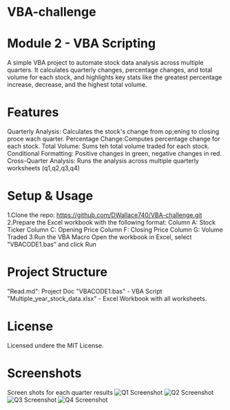 # VBA-challenge
# Module 2 - VBA Scripting 
A simple VBA project to automate stock data analysis across multiple quarters. 
It calculates quarterly changes, percentage changes, and total volume for each stock, 
and highlights key stats like the greatest percentage increase, decrease, 
and the highest total volume.
# Features
Quarterly Analysis: Calculates the stock's change from op;ening to closing proce wach quarter.
Percentage Change:Computes percentage change for each stock.
Total Volume: Sums teh total volume traded for each stock. 
Conditional Formatting: Positive changes in green, negative changes in red.
Cross-Quarter Analysis: Runs the analysis across multiple quarterly worksheets (q1,q2,q3,q4)
# Setup & Usage 
1.Clone the repo: https://github.com/DWallace740/VBA-challenge.git
2.Prepare the Excel workbook with the following format:
Column A: Stock Ticker
Column C: Opening Price 
Column F: Closing Price 
Column G: Volume Traded
3.Run the VBA Macro
Open the workbook in Excel, select "VBACODE1.bas" and click Run
# Project Structure
"Read.md": Project Doc
"VBACODE1.bas" - VBA Script
"Multiple_year_stock_data.xlsx" - Excel Workbook with all worksheets.
# License
Licensed undere the MIT License. 
# Screenshots
Screen shots for each quarter results
![Q1 Screenshot]("C:\Users\info\Desktop\VBA-challenge\q1_screenshot.png")
![Q2 Screenshot]("C:\Users\info\Desktop\VBA-challenge\q2_screenshot.png")
![Q3 Screenshot]("C:\Users\info\Desktop\VBA-challenge\q3_screenshot.png")
![Q4 Screenshot]("C:\Users\info\Desktop\VBA-challenge\q4_screenshot.png")
